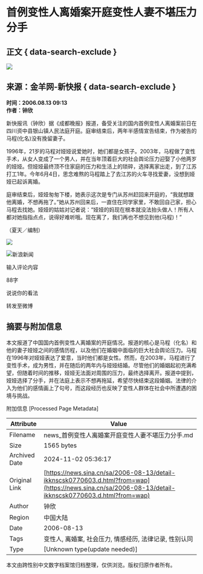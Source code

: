 # 首例变性人离婚案开庭变性人妻不堪压力分手

## 正文 { data-search-exclude }


![](https://n.sinaimg.cn/default/622af858/20181010/default_avatar.jpg)

## 来源：金羊网-新快报 { data-search-exclude }

**时间：2006.08.13 09:13**  
**作者：钟欣**

新快报讯（钟欣）据《成都晚报》报道，备受关注的国内首例变性人离婚案前日在四川资中县银山镇人民法庭开庭。庭审结束后，两年半感情宣告结束，作为被告的马程(化名)没有挽留妻子。

1996年，21岁的马程对娅娅说爱她时，她们都是女孩子。2003年，马程做了变性手术，从女人变成了一个男人，并在当年顶着巨大的社会舆论压力迎娶了小他两岁的娅娅。但娅娅最终顶不住家庭的压力和生活上的琐碎，选择离家出走，到了江苏打工1年。今年6月4日，思念难熬的马程踏上了去江苏的火车寻找爱妻，没想到娅娅已起诉离婚。

庭审结束后，娅娅匆匆下楼，她表示这次是专门从苏州赶回来开庭的，“我就想跟他离婚，不想再拖了。”她从苏州回来后，一直住在同学家里，不敢回自己家，担心马程去找她。娅娅的姑姑对记者说：“娅娅的妈现在根本就没法抬头做人！所有人都对她指指点点，说得好难听哦。现在离了，我们再也不想见到他(马程)！”

（夏天／编制）

![](https://n.sinaimg.cn/default/2fb77759/20151125/320X320.png)

![新浪新闻](https://n.sinaimg.cn/default/80905340/20200331/sinalogo.png)

输入评论内容

88字

说说你的看法

转发至微博

## 摘要与附加信息

<!-- tcd_abstract -->
本文报道了中国国内首例变性人离婚案的开庭情况。报道的核心是马程（化名）和他的妻子娅娅之间的感情历程，以及他们在婚姻中面临的巨大社会舆论压力。马程在1996年对娅娅表达了爱意，当时他们都是女性。然而，在2003年，马程进行了变性手术，成为男性，并在随后的两年内与娅娅结婚。尽管他们的婚姻起初充满希望，但随着时间的推移，娅娅无法面对周围的压力，最终选择离开。报道中提到，娅娅选择了分手，并在法庭上表示不想再拖延，希望尽快结束这段婚姻。法律的介入为他们的感情画上了句号，而这段经历也反映了变性人群体在社会中所遭遇的困境与挑战。
<!-- tcd_abstract_end -->

附加信息 [Processed Page Metadata]

| Attribute       | Value                                  |
|-----------------|----------------------------------------|
| Filename        | news_首例变性人离婚案开庭变性人妻不堪压力分手.md                             |
| Size            | 1565 bytes                           |
| Archived Date   | 2024-11-02 05:36:17                             |
| Original Link   | [https://news.sina.cn/sa/2006-08-13/detail-ikknscsk0770603.d.html?from=wap](https://news.sina.cn/sa/2006-08-13/detail-ikknscsk0770603.d.html?from=wap)                       |
| Author          | 钟欣                               |
| Region          | 中国大陆                               |
| Date            | 2006-08-13                                 |
| Tags            | 变性人, 离婚案, 社会压力, 情感经历, 法律记录, 性别认同                                 |
| Type            | [Unknown type(update needed)]                                 |
<!-- tcd_table_end -->

本文由跨性别中文数字档案馆归档整理，仅供浏览。版权归原作者所有。

